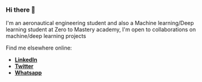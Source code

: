### Hi there 👋


I'm an aeronautical engineering student and also a Machine learning/Deep learning student at Zero to Mastery academy, I'm open to collaborations on machine/deep learning projects

Find me elsewhere online:
- [**LinkedIn**](www.linkedin.com/in/olusipedaniel)
- [**Twitter**](www.twitter.com/olusipe_daniel)
- [**Whatsapp**](https://wa.me/+2349136355052)
